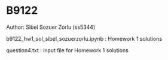 # B9122
Author: Sibel Sozuer Zorlu (ss5344)

b9122_hw1_sol_sibel_sozuerzorlu.ipynb : Homework 1 solutions 

question4.txt : input file for Homework 1 solutions 
